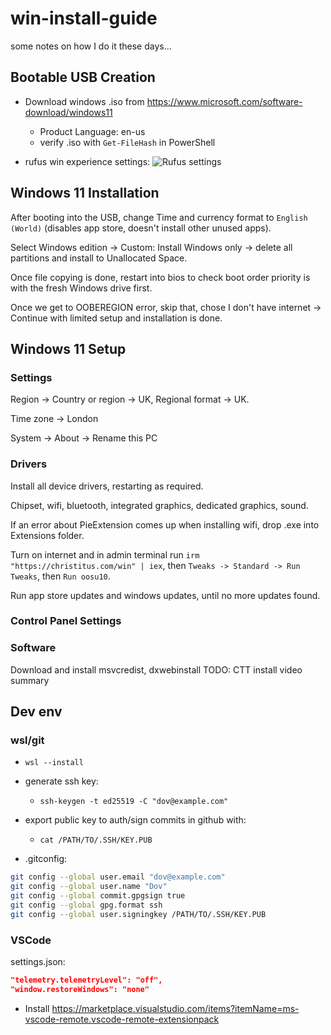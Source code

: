 # win-install-guide

some notes on how I do it these days...

## Bootable USB Creation

- Download windows .iso from <https://www.microsoft.com/software-download/windows11>

  - Product Language: en-us
  - verify .iso with `Get-FileHash` in PowerShell

- rufus win experience settings:
  ![Rufus settings](https://github.com/DovLozys/win-install-guide/assets/755086/7b13c307-7127-4329-b55b-aae4448c97f9)

## Windows 11 Installation

After booting into the USB, change Time and currency format to `English (World)` (disables app store, doesn't install other unused apps).

Select Windows edition -> Custom: Install Windows only -> delete all partitions and install to Unallocated Space.

Once file copying is done, restart into bios to check boot order priority is with the fresh Windows drive first.

Once we get to OOBEREGION error, skip that, chose I don't have internet -> Continue with limited setup and installation is done.

## Windows 11 Setup

### Settings

Region -> Country or region -> UK, Regional format -> UK.

Time zone -> London

System -> About -> Rename this PC

### Drivers

Install all device drivers, restarting as required.

Chipset, wifi, bluetooth, integrated graphics, dedicated graphics, sound.

If an error about PieExtension comes up when installing wifi, drop .exe into Extensions folder.

Turn on internet and in admin terminal run `irm "https://christitus.com/win" | iex`, then `Tweaks -> Standard -> Run Tweaks`, then `Run oosu10`.

Run app store updates and windows updates, until no more updates found.

### Control Panel Settings

### Software

Download and install msvcredist, dxwebinstall
TODO: CTT install video summary

## Dev env

### wsl/git

- `wsl --install`

- generate ssh key:
  - `ssh-keygen -t ed25519 -C "dov@example.com"`
- export public key to auth/sign commits in github with:
  - `cat /PATH/TO/.SSH/KEY.PUB`

- .gitconfig:

```bash
git config --global user.email "dov@example.com"
git config --global user.name "Dov"
git config --global commit.gpgsign true
git config --global gpg.format ssh
git config --global user.signingkey /PATH/TO/.SSH/KEY.PUB
```

### VSCode

settings.json:
```json
"telemetry.telemetryLevel": "off",
"window.restoreWindows": "none"
```

- Install <https://marketplace.visualstudio.com/items?itemName=ms-vscode-remote.vscode-remote-extensionpack>
